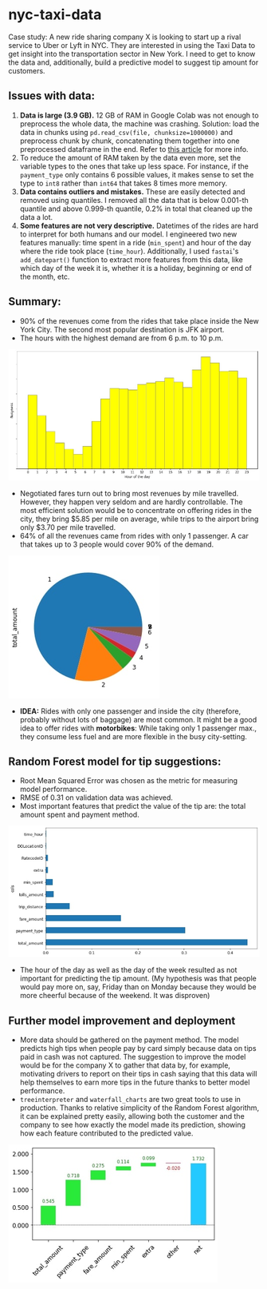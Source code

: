 # nyc-taxi-data
Case study: A new ride sharing company X is looking to start up a rival service to Uber or Lyft in NYC. They are interested in using the Taxi Data to get insight into the transportation sector in New York. I need to get to know the data and, additionally, build a predictive model to suggest tip amount for customers.

## Issues with data:
1. **Data is large (3.9 GB).** 12 GB of RAM in Google Colab was not enough to preprocess the whole data, the machine was crashing. Solution: load the data in chunks using `pd.read_csv(file, chunksize=1000000)` and preprocess chunk by chunk, concatenating them together into one preprocessed dataframe in the end. Refer to [this article](https://towardsdatascience.com/why-and-how-to-use-pandas-with-large-data-9594dda2ea4c) for more info.
2. To reduce the amount of RAM taken by the data even more, set the variable types to the ones that take up less space. For instance, if the `payment_type` only contains 6 possible values, it makes sense to set the type to `int8` rather than `int64` that takes 8 times more memory.
3. **Data contains outliers and mistakes.** These are easily detected and removed using quantiles. I removed all the data that is below 0.001-th quantile and above 0.999-th quantile, 0.2% in total that cleaned up the data a lot. 
4. **Some features are not very descriptive.** Datetimes of the rides are hard to interpret for both humans and our model. I engineered two new features manually: time spent in a ride (`min_spent`) and hour of the day where the ride took place (`time_hour`). Additionally, I used `fastai`'s `add_datepart()` function to extract more features from this data, like which day of the week it is, whether it is a holiday, beginning or end of the month, etc.

## Summary:
- 90% of the revenues come from the rides that take place inside the New York City. The second most popular destination is JFK airport. 
- The hours with the highest demand are from 6 p.m. to 10 p.m.

![image](/docs/hours.jpg)

- Negotiated fares turn out to bring most revenues by mile travelled. However, they happen very seldom and are hardly controllable. The most efficient solution would be to concentrate on offering rides in the city, they bring $5.85 per mile on average, while trips to the airport bring only $3.70 per mile travelled.
- 64% of all the revenues came from rides with only 1 passenger. A car that takes up to 3 people would cover 90% of the demand.

![image](/docs/passengers.jpg)

- **IDEA:** Rides with only one passenger and inside the city (therefore, probably without lots of baggage) are most common. It might be a good idea to offer rides with **motorbikes**: While taking only 1 passenger max., they consume less fuel and are more flexible in the busy city-setting.

## Random Forest model for tip suggestions:
- Root Mean Squared Error was chosen as the metric for measuring model performance.
- RMSE of 0.31 on validation data was achieved. 
- Most important features that predict the value of the tip are: the total amount spent and payment method.

![image](/docs/feature_importancy.jpg)
- The hour of the day as well as the day of the week resulted as not important for predicting the tip amount. (My hypothesis was that people would pay more on, say, Friday than on Monday because they would be more cheerful because of the weekend. It was disproven)

## Further model improvement and deployment
- More data should be gathered on the payment method. The model predicts high tips when people pay by card simply because data on tips paid in cash was not captured. The suggestion to improve the model would be for the company X to gather that data by, for example, motivating drivers to report on their tips in cash saying that this data will help themselves to earn more tips in the future thanks to better model performance.
- `treeinterpreter` and `waterfall_charts` are two great tools to use in production. Thanks to relative simplicity of the Random Forest algorithm, it can be explained pretty easily, allowing both the customer and the company to see how exactly the model made its prediction, showing how each feature contributed to the predicted value.

![image](/docs/waterfall_interpretation.jpg)
